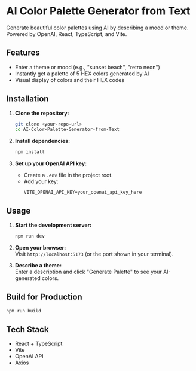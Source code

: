 # AI Color Palette Generator from Text

Generate beautiful color palettes using AI by describing a mood or theme. Powered by OpenAI, React, TypeScript, and Vite.

## Features

- Enter a theme or mood (e.g., "sunset beach", "retro neon")
- Instantly get a palette of 5 HEX colors generated by AI
- Visual display of colors and their HEX codes

## Installation

1. **Clone the repository:**
   ```sh
   git clone <your-repo-url>
   cd AI-Color-Palette-Generator-from-Text
   ```

2. **Install dependencies:**
   ```sh
   npm install
   ```

3. **Set up your OpenAI API key:**
   - Create a `.env` file in the project root.
   - Add your key:
     ```
     VITE_OPENAI_API_KEY=your_openai_api_key_here
     ```

## Usage

1. **Start the development server:**
   ```sh
   npm run dev
   ```

2. **Open your browser:**  
   Visit `http://localhost:5173` (or the port shown in your terminal).

3. **Describe a theme:**  
   Enter a description and click "Generate Palette" to see your AI-generated colors.

## Build for Production

```sh
npm run build
```

## Tech Stack

- React + TypeScript
- Vite
- OpenAI API
- Axios
